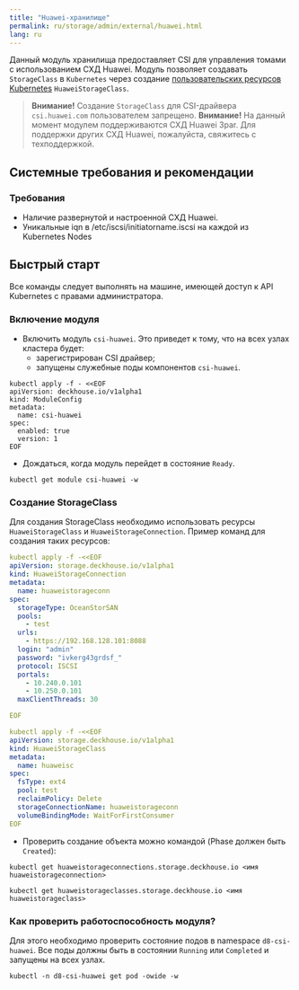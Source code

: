 ```yaml
---
title: "Huawei-хранилище"
permalink: ru/storage/admin/external/huawei.html
lang: ru
---
```


Данный модуль хранилища предоставляет CSI для управления томами c использованием СХД Huawei. Модуль позволяет создавать `StorageClass` в `Kubernetes` через создание [пользовательских ресурсов Kubernetes](./cr.html#huaweistorageclass) `HuaweiStorageClass`.

> **Внимание!** Создание `StorageClass` для CSI-драйвера `csi.huawei.com` пользователем запрещено.
> **Внимание!** На данный момент модулем поддерживаются СХД Huawei 3par. Для поддержки других СХД Huawei, пожалуйста, свяжитесь с техподдержкой.

## Системные требования и рекомендации

### Требования

- Наличие развернутой и настроенной СХД Huawei.
- Уникальные iqn в /etc/iscsi/initiatorname.iscsi на каждой из Kubernetes Nodes

## Быстрый старт

Все команды следует выполнять на машине, имеющей доступ к API Kubernetes с правами администратора.

### Включение модуля

- Включить модуль `csi-huawei`.  Это приведет к тому, что на всех узлах кластера будет:
  - зарегистрирован CSI драйвер;
  - запущены служебные поды компонентов `csi-huawei`.

```shell
kubectl apply -f - <<EOF
apiVersion: deckhouse.io/v1alpha1
kind: ModuleConfig
metadata:
  name: csi-huawei
spec:
  enabled: true
  version: 1
EOF
```

- Дождаться, когда модуль перейдет в состояние `Ready`.

```shell
kubectl get module csi-huawei -w
```

### Создание StorageClass

Для создания StorageClass необходимо использовать ресурсы `HuaweiStorageClass` и `HuaweiStorageConnection`. Пример команд для создания таких ресурсов:

```yaml
kubectl apply -f -<<EOF
apiVersion: storage.deckhouse.io/v1alpha1
kind: HuaweiStorageConnection
metadata:
  name: huaweistorageconn
spec:
  storageType: OceanStorSAN
  pools:
    - test
  urls: 
    - https://192.168.128.101:8088 
  login: "admin"
  password: "ivkerg43grdsf_"
  protocol: ISCSI
  portals:
    - 10.240.0.101
    - 10.250.0.101 
  maxClientThreads: 30

EOF
```

```yaml
kubectl apply -f -<<EOF
apiVersion: storage.deckhouse.io/v1alpha1
kind: HuaweiStorageClass
metadata:
  name: huaweisc
spec:
  fsType: ext4
  pool: test
  reclaimPolicy: Delete
  storageConnectionName: huaweistorageconn
  volumeBindingMode: WaitForFirstConsumer
EOF
```

- Проверить создание объекта можно командой (Phase должен быть `Created`):

```shell
kubectl get huaweistorageconnections.storage.deckhouse.io <имя huaweistorageconnection>
```

```shell
kubectl get huaweistorageclasses.storage.deckhouse.io <имя huaweistorageclass>
```

### Как проверить работоспособность модуля?

Для этого необходимо проверить состояние подов в namespace `d8-csi-huawei`. Все поды должны быть в состоянии `Running` или `Completed` и запущены на всех узлах.

```shell
kubectl -n d8-csi-huawei get pod -owide -w
```

